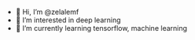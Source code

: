 - 👋 Hi, I’m @zelalemf
- 👀 I’m interested in deep learning 
- 🌱 I’m currently learning tensorflow, machine learning

<!---
zelalemf/zelalemf is a ✨ special ✨ repository because its `README.md` (this file) appears on your GitHub profile.
You can click the Preview link to take a look at your changes.
--->
